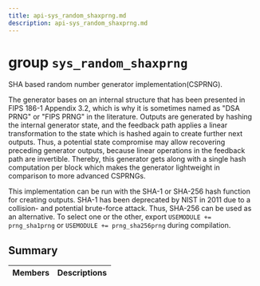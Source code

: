 ```yaml
---
title: api-sys_random_shaxprng.md
description: api-sys_random_shaxprng.md
---
```

# group `sys_random_shaxprng` 

SHA based random number generator implementation(CSPRNG).

The generator bases on an internal structure that has been presented in FIPS 186-1 Appendix 3.2, which is why it is sometimes named as "DSA PRNG" or "FIPS PRNG" in the literature. Outputs are generated by hashing the internal generator state, and the feedback path applies a linear transformation to the state which is hashed again to create further next outputs. Thus, a potential state compromise may allow recovering preceding generator outputs, because linear operations in the feedback path are invertible. Thereby, this generator gets along with a single hash computation per block which makes the generator lightweight in comparison to more advanced CSPRNGs.

This implementation can be run with the SHA-1 or SHA-256 hash function for creating outputs. SHA-1 has been deprecated by NIST in 2011 due to a collision- and potential brute-force attack. Thus, SHA-256 can be used as an alternative. To select one or the other, export `USEMODULE += prng_sha1prng` or `USEMODULE += prng_sha256prng` during compilation.

## Summary

 Members                        | Descriptions                                
--------------------------------|---------------------------------------------

